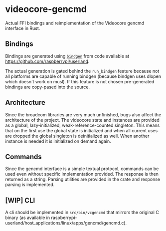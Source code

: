 # videocore-gencmd

Actual FFI bindings and reimplementation of the Videocore gencmd interface in Rust.

## Bindings

Bindings are generated using [`bindgen`](https://github.com/rust-lang/rust-bindgen) from code available at https://github.com/raspberrypi/userland.

The actual generation is gated behind the `run_bindgen` feature because not all platforms are capable of running bindgen (because bindgen uses dlopen which doesn't work on musl). If this feature is not chosen pre-generated bindings are copy-pased into the source.

## Architecture

Since the broadcom libraries are very much unfinished, bugs also affect the architecture of the project. The videocore state and instances are provided as a global, lazy-initialized, weak-reference-counted singleton. This means that on the first use the global state is initialized and when all current uses are dropped the global singleton is deinitialized as well. When another instance is needed it is initialized on demand again.

## Commands

Since the gencmd interface is a simple textual protocol, commands can be used even without specific implementation provided. The response is then returned as a string. Parsing utilities are provided in the crate and response parsing is implemented.

## [WIP] CLI

A cli should be implemented in `src/bin/vcgencmd` that mirrors the original C binary (as available in raspberrypi-userland/host_applications/linux/apps/gencmd/gencmd.c).